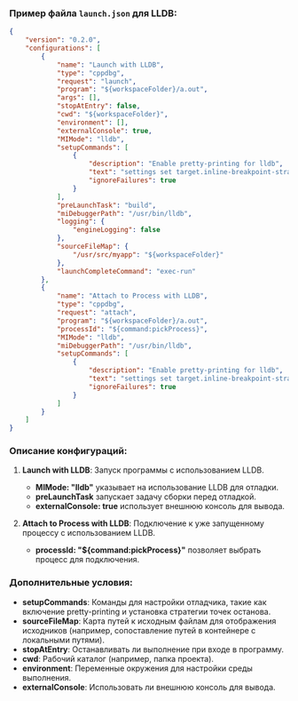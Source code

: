 ### Пример файла `launch.json` для LLDB:

```json
{
    "version": "0.2.0",
    "configurations": [
        {
            "name": "Launch with LLDB",
            "type": "cppdbg",
            "request": "launch",
            "program": "${workspaceFolder}/a.out",
            "args": [],
            "stopAtEntry": false,
            "cwd": "${workspaceFolder}",
            "environment": [],
            "externalConsole": true,
            "MIMode": "lldb",
            "setupCommands": [
                {
                    "description": "Enable pretty-printing for lldb",
                    "text": "settings set target.inline-breakpoint-strategy always",
                    "ignoreFailures": true
                }
            ],
            "preLaunchTask": "build",
            "miDebuggerPath": "/usr/bin/lldb",
            "logging": {
                "engineLogging": false
            },
            "sourceFileMap": {
                "/usr/src/myapp": "${workspaceFolder}"
            },
            "launchCompleteCommand": "exec-run"
        },
        {
            "name": "Attach to Process with LLDB",
            "type": "cppdbg",
            "request": "attach",
            "program": "${workspaceFolder}/a.out",
            "processId": "${command:pickProcess}",
            "MIMode": "lldb",
            "miDebuggerPath": "/usr/bin/lldb",
            "setupCommands": [
                {
                    "description": "Enable pretty-printing for lldb",
                    "text": "settings set target.inline-breakpoint-strategy always",
                    "ignoreFailures": true
                }
            ]
        }
    ]
}
```

### Описание конфигураций:

1. **Launch with LLDB**: Запуск программы с использованием LLDB.
   - **MIMode: "lldb"** указывает на использование LLDB для отладки.
   - **preLaunchTask** запускает задачу сборки перед отладкой.
   - **externalConsole: true** использует внешнюю консоль для вывода.

2. **Attach to Process with LLDB**: Подключение к уже запущенному процессу с использованием LLDB.
   - **processId: "${command:pickProcess}"** позволяет выбрать процесс для подключения.

### Дополнительные условия:

- **setupCommands**: Команды для настройки отладчика, такие как включение pretty-printing и установка стратегии точек останова.
- **sourceFileMap**: Карта путей к исходным файлам для отображения исходников (например, сопоставление путей в контейнере с локальными путями).
- **stopAtEntry**: Останавливать ли выполнение при входе в программу.
- **cwd**: Рабочий каталог (например, папка проекта).
- **environment**: Переменные окружения для настройки среды выполнения.
- **externalConsole**: Использовать ли внешнюю консоль для вывода.